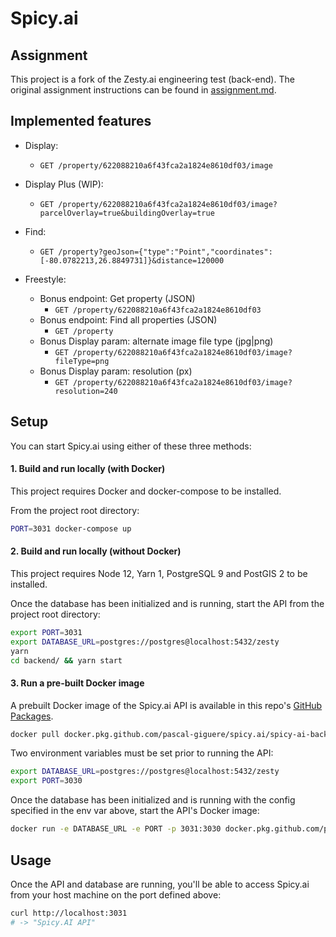 # Spicy.ai

## Assignment

This project is a fork of the Zesty.ai engineering test (back-end).
The original assignment instructions can be found in [assignment.md](assignment.md).

## Implemented features

- Display:

  - `GET /property/622088210a6f43fca2a1824e8610df03/image`

- Display Plus (WIP):

  - `GET /property/622088210a6f43fca2a1824e8610df03/image?parcelOverlay=true&buildingOverlay=true`

- Find:

  - `GET /property?geoJson={"type":"Point","coordinates":[-80.0782213,26.8849731]}&distance=120000`

- Freestyle:

  - Bonus endpoint: Get property (JSON)
    - `GET /property/622088210a6f43fca2a1824e8610df03`
  - Bonus endpoint: Find all properties (JSON)
    - `GET /property`
  - Bonus Display param: alternate image file type (jpg|png)
    - `GET /property/622088210a6f43fca2a1824e8610df03/image?fileType=png`
  - Bonus Display param: resolution (px)
    - `GET /property/622088210a6f43fca2a1824e8610df03/image?resolution=240`

## Setup

You can start Spicy.ai using either of these three methods:

#### 1. Build and run locally (with Docker)

This project requires Docker and docker-compose to be installed.

From the project root directory:

```bash
PORT=3031 docker-compose up
```

#### 2. Build and run locally (without Docker)

This project requires Node 12, Yarn 1, PostgreSQL 9 and PostGIS 2 to be installed.

Once the database has been initialized and is running, start the API from the project root directory:

```bash
export PORT=3031
export DATABASE_URL=postgres://postgres@localhost:5432/zesty
yarn
cd backend/ && yarn start
```

#### 3. Run a pre-built Docker image

A prebuilt Docker image of the Spicy.ai API is available in this repo's
[GitHub Packages](https://github.com/pascal-giguere/spicy.ai/packages).

```bash
docker pull docker.pkg.github.com/pascal-giguere/spicy.ai/spicy-ai-backend:1.0.0
```

Two environment variables must be set prior to running the API:

```bash
export DATABASE_URL=postgres://postgres@localhost:5432/zesty
export PORT=3030
```

Once the database has been initialized and is running with the config specified in the env var above, start the API's
Docker image:

```bash
docker run -e DATABASE_URL -e PORT -p 3031:3030 docker.pkg.github.com/pascal-giguere/spicy.ai/spicy-ai-backend:1.0.0
```

## Usage

Once the API and database are running, you'll be able to access Spicy.ai from your host machine on the port defined
above:

```bash
curl http://localhost:3031
# -> "Spicy.AI API"
```
